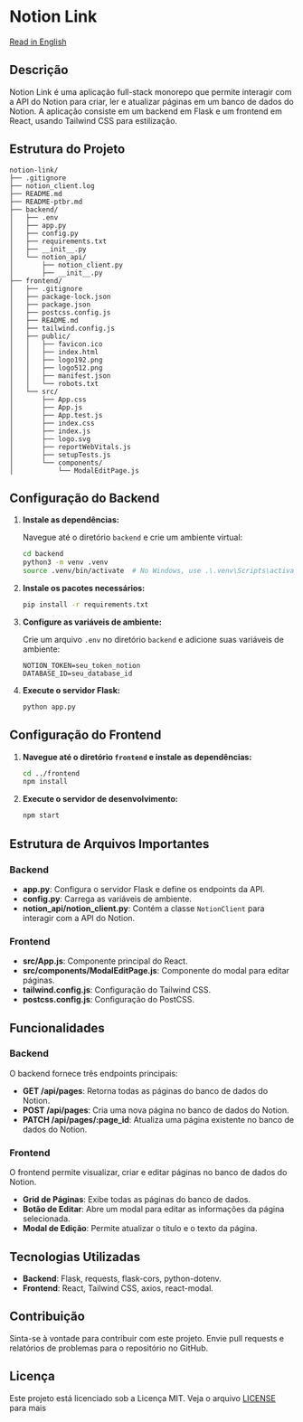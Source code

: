 # Notion Link

[Read in English](README.md)

## Descrição

Notion Link é uma aplicação full-stack monorepo que permite interagir com a API do Notion para criar, ler e atualizar páginas em um banco de dados do Notion. A aplicação consiste em um backend em Flask e um frontend em React, usando Tailwind CSS para estilização.

## Estrutura do Projeto

```plaintext
notion-link/
├── .gitignore
├── notion_client.log
├── README.md
├── README-ptbr.md
├── backend/
│   ├── .env
│   ├── app.py
│   ├── config.py
│   ├── requirements.txt
│   ├── __init__.py
│   └── notion_api/
│       ├── notion_client.py
│       ├── __init__.py
├── frontend/
│   ├── .gitignore
│   ├── package-lock.json
│   ├── package.json
│   ├── postcss.config.js
│   ├── README.md
│   ├── tailwind.config.js
│   ├── public/
│   │   ├── favicon.ico
│   │   ├── index.html
│   │   ├── logo192.png
│   │   ├── logo512.png
│   │   ├── manifest.json
│   │   └── robots.txt
│   └── src/
│       ├── App.css
│       ├── App.js
│       ├── App.test.js
│       ├── index.css
│       ├── index.js
│       ├── logo.svg
│       ├── reportWebVitals.js
│       ├── setupTests.js
│       └── components/
│           └── ModalEditPage.js
```

## Configuração do Backend

1. **Instale as dependências:**

   Navegue até o diretório `backend` e crie um ambiente virtual:

   ```sh
   cd backend
   python3 -m venv .venv
   source .venv/bin/activate  # No Windows, use .\.venv\Scripts\activate
   ```

2. **Instale os pacotes necessários:**

   ```sh
   pip install -r requirements.txt
   ```

3. **Configure as variáveis de ambiente:**

   Crie um arquivo `.env` no diretório `backend` e adicione suas variáveis de ambiente:

   ```plaintext
   NOTION_TOKEN=seu_token_notion
   DATABASE_ID=seu_database_id
   ```

4. **Execute o servidor Flask:**

   ```sh
   python app.py
   ```

## Configuração do Frontend

1. **Navegue até o diretório `frontend` e instale as dependências:**

   ```sh
   cd ../frontend
   npm install
   ```

2. **Execute o servidor de desenvolvimento:**

   ```sh
   npm start
   ```

## Estrutura de Arquivos Importantes

### Backend

- **app.py**: Configura o servidor Flask e define os endpoints da API.
- **config.py**: Carrega as variáveis de ambiente.
- **notion_api/notion_client.py**: Contém a classe `NotionClient` para interagir com a API do Notion.

### Frontend

- **src/App.js**: Componente principal do React.
- **src/components/ModalEditPage.js**: Componente do modal para editar páginas.
- **tailwind.config.js**: Configuração do Tailwind CSS.
- **postcss.config.js**: Configuração do PostCSS.

## Funcionalidades

### Backend

O backend fornece três endpoints principais:

- **GET /api/pages**: Retorna todas as páginas do banco de dados do Notion.
- **POST /api/pages**: Cria uma nova página no banco de dados do Notion.
- **PATCH /api/pages/:page_id**: Atualiza uma página existente no banco de dados do Notion.

### Frontend

O frontend permite visualizar, criar e editar páginas no banco de dados do Notion.

- **Grid de Páginas**: Exibe todas as páginas do banco de dados.
- **Botão de Editar**: Abre um modal para editar as informações da página selecionada.
- **Modal de Edição**: Permite atualizar o título e o texto da página.

## Tecnologias Utilizadas

- **Backend**: Flask, requests, flask-cors, python-dotenv.
- **Frontend**: React, Tailwind CSS, axios, react-modal.

## Contribuição

Sinta-se à vontade para contribuir com este projeto. Envie pull requests e relatórios de problemas para o repositório no GitHub.

## Licença

Este projeto está licenciado sob a Licença MIT. Veja o arquivo [LICENSE](LICENSE) para mais